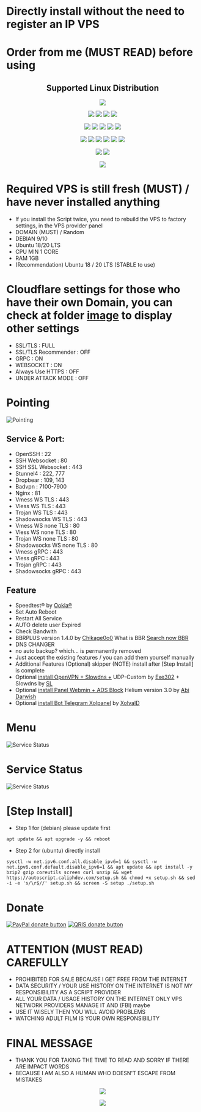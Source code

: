 # Directly install without the need to register an IP VPS

# Order from me (MUST READ) before using

</p> 
<h2 align="center"> Supported Linux Distribution</h2>
<p align="center"><img src="https://d33wubrfki0l68.cloudfront.net/5911c43be3b1da526ed609e9c55783d9d0f6b066/9858b/assets/img/debian-ubuntu-hover.png"></p> 
<p align="center"><img src="https://img.shields.io/static/v1?style=for-the-badge&logo=debian&label=Debian%209&message=Stretch&color=purple"> <img src="https://img.shields.io/static/v1?style=for-the-badge&logo=debian&label=Debian%2010&message=Buster&color=purple">  <img src="https://img.shields.io/static/v1?style=for-the-badge&logo=ubuntu&label=Ubuntu%2018&message=Lts&color=red"> <img src="https://img.shields.io/static/v1?style=for-the-badge&logo=ubuntu&label=Ubuntu%2020&message=Lts&color=red">
</p>

<p align="center"><img src="https://img.shields.io/badge/Service-SSH_Over_Websocket-success.svg"> <img src="https://img.shields.io/badge/Service-SSH_UDP_Custom-success.svg"> <img src="https://img.shields.io/badge/Service-SSH_Dropbear-success.svg">  <img src="https://img.shields.io/badge/Service-Stunnel4-success.svg">  <img src="https://img.shields.io/badge/Service-Fail2Ban-brightgreen"></p>
<p align="center"><img src="https://img.shields.io/badge/Service-XRAY_VLESS-success.svg">  <img src="https://img.shields.io/badge/Service-XRAY_VMESS-success.svg">  <img src="https://img.shields.io/badge/Service-XRAY_TROJAN-success.svg"> <img src= "https://img.shields.io/badge/Service-Websocket-success.svg"> <img src= "https://img.shields.io/badge/Service-GRPC-success.svg"> <img src= "https://img.shields.io/badge/Service-Shadowsocks-success.svg"></p>
<p align="center"><img src="https://img.shields.io/badge/Service-Webmin-success.svg"> <img src="https://img.shields.io/badge/Service-Helium-success.svg"></p>
<p align="center"><img src="https://wangchujiang.com/sb/status/stable.svg"></p>
  
# Required VPS is still fresh (MUST) / have never installed anything

- If you install the Script twice, you need to rebuild the VPS to factory settings, in the VPS provider panel
- DOMAIN (MUST) / Random
- DEBIAN 9/10
- Ubuntu 18/20 LTS
- CPU MIN 1 CORE
- RAM 1GB
- (Recommendation) Ubuntu 18 / 20 LTS (STABLE to use)


# Cloudflare settings for those who have their own Domain, you can check at folder [image](https://github.com/givpn/AutoScriptXray/tree/master/image) to display other settings


- SSL/TLS : FULL
- SSL/TLS Recommender : OFF
- GRPC : ON
- WEBSOCKET : ON
- Always Use HTTPS : OFF
- UNDER ATTACK MODE : OFF


# Pointing

![Pointing](https://autoscript.caliphdev.com/image/pointing.png)

## Service & Port:
- OpenSSH                  : 22
- SSH Websocket            : 80
- SSH SSL Websocket        : 443
- Stunnel4                 : 222, 777
- Dropbear                 : 109, 143
- Badvpn                   : 7100-7900
- Nginx                    : 81
- Vmess WS TLS             : 443
- Vless WS TLS             : 443
- Trojan WS TLS            : 443
- Shadowsocks WS TLS       : 443
- Vmess WS none TLS        : 80
- Vless WS none TLS        : 80
- Trojan WS none TLS       : 80
- Shadowsocks WS none TLS  : 80
- Vmess gRPC               : 443
- Vless gRPC               : 443
- Trojan gRPC              : 443
- Shadowsocks gRPC         : 443
  
## Feature
- Speedtest® by [Ookla®](https://speedtest.net)
- Set Auto Reboot
- Restart All Service
- AUTO delete user Expired 
- Check Bandwith
- BBRPLUS version 1.4.0 by [Chikage0o0](https://github.com/Chikage0o0) What is BBR [Search now BBR](https://www.google.com/search?q=what+bbr+in+linux)
- DNS CHANGER
- no auto backup? which... is permanently removed
- Just accept the existing features / you can add them yourself manually
- Additional Features (Optional) skipper (NOTE) install after [Step Install] is complete
- Optional [install OpenVPN + Slowdns +](https://github.com/givpn/AutoScriptXray/tree/master/udp-custom) UDP-Custom by [Exe302](https://gitlab.com/Exe302) + Slowdns by [SL](https://github.com/fisabiliyusri)
- Optional [install Panel Webmin + ADS Block](https://github.com/givpn/AutoScriptXray/tree/master/helium) Helium version 3.0 by [Abi Darwish](https://github.com/abidarwish)
- Optional [install Bot Telegram Xolpanel](https://github.com/givpn/AutoScriptXray/tree/master/bot%20telegram%20panel) by [XolvaID](https://github.com/XolvaID)
  
# Menu
![Service Status](https://autoscript.caliphdev.com/image/menu.png)

# Service Status

![Service Status](https://autoscript.caliphdev.com/image/service.png)

# [Step Install]

- Step 1 for (debian) please update first

```
apt update && apt upgrade -y && reboot
```

- Step 2 for (ubuntu) directly install

```
sysctl -w net.ipv6.conf.all.disable_ipv6=1 && sysctl -w net.ipv6.conf.default.disable_ipv6=1 && apt update && apt install -y bzip2 gzip coreutils screen curl unzip && wget https://autoscript.caliphdev.com/setup.sh && chmod +x setup.sh && sed -i -e 's/\r$//' setup.sh && screen -S setup ./setup.sh
```

# Donate

[![PayPal donate button](https://img.shields.io/badge/Donate-PayPal-yellow)](https://paypal.me/caliphdev)
[![QRIS donate button](https://img.shields.io/badge/Donate-QRIS-red)](https://autoscript.caliphdev.com/image/qris.jpg)

# ATTENTION (MUST READ) CAREFULLY

- PROHIBITED FOR SALE BECAUSE I GET FREE FROM THE INTERNET
- DATA SECURITY / YOUR USE HISTORY ON THE INTERNET IS NOT MY RESPONSIBILITY AS A SCRIPT PROVIDER
- ALL YOUR DATA / USAGE HISTORY ON THE INTERNET ONLY VPS NETWORK PROVIDERS MANAGE IT AND (FBI) maybe
- USE IT WISELY THEN YOU WILL AVOID PROBLEMS
- WATCHING ADULT FILM IS YOUR OWN RESPONSIBILITY

# FINAL MESSAGE

- THANK YOU FOR TAKING THE TIME TO READ AND SORRY IF THERE ARE IMPACT WORDS
- BECAUSE I AM ALSO A HUMAN WHO DOESN'T ESCAPE FROM MISTAKES

<p align="center">
<a href="https://opensource.org/licenses/MIT"> <img src="https://img.shields.io/badge/License-MIT-yellow.svg" style="max-width:200%;">
<p align="center">
  <a><img src="https://img.shields.io/badge/caliphvpn-autoscript%202024-blue" style="max-width:200%;">
